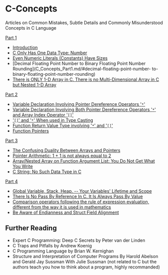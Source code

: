 # C-Concepts
Articles on Common Mistakes, Subtle Details and Commonly Misunderstood Concepts in C Language

[Part 1](C_Concepts_Part1.md)
- [Introduction](C_Concepts_Part1.md/#introduction)
- [C Only Has One Data Type: Number](C_Concepts_Part1.md/#c-only-has-one-data-type-number)
- [Even Numeric Literals (Constants) Have Sizes](C_Concepts_Part1.md/#even-numeric-literals-constants-have-sizes)
- [Decimal Floating Point Number to Binary Floating Point Number Rounding](C_Concepts_Part1.md/#decimal-floating-point-number- to-binary-floating-point-number-rounding)
- [There is ONLY 1-D Array in C. There is no Multi-Dimensional Array in C but Nested 1-D Array](C_Concepts_Part1.md/#there-is-only-1-d-array-in-c-there-is-no-multi-dimensional-array-in-c-but-nested-1-d-array)

[Part 2](C_Concepts_Part2.md)
- [Variable Declaration Involving Pointer Dereference Operators '<code>*</code>'](C_Concepts_Part2.md#variable-declaration-involving-pointer-dereference-operators-)
- [Variable Declaration Involving Both Pointer Dereference Operators '<code>*</code>' and Array Index Operator '<code>[]</code>'](C_Concepts_Part2.md#variable-declaration-involving-both-pointer-dereference-operators--and-array-index-operator-)
- ['<code>[]</code>' and '<code>*</code>' When used in Type Casting](C_Concepts_Part2.md#-and--when-used-in-type-casting)
- [Function Return Value Type involving '<code>*</code>' and '<code>[]</code>'](C_Concepts_Part2.md#function-return-value-type-involving--and-)
- [Function Pointers](C_Concepts_Part2.md#function-pointers)

[Part 3](C_Concepts_Part3.md)
- [The Confusing Duality Between Arrays and Pointers](C_Concepts_Part3.md#the-confusing-duality-between-arrays-and-pointers)
- [Pointer Arithmetic: 1 + 1 is not always equal to 2](C_Concepts_Part3.md#pointer-arithmetic-1--1-is-not-always-equal-to-2)
- [Array/Nested Array on Function Argument List: You Do Not Get What You Write](C_Concepts_Part3.md#arraynested-array-on-function-argument-list-you-do-not-get-what-you-write)
- [C String: No Such Data Type in C](C_Concepts_Part3.md#c-string-no-such-data-type-in-c)

[Part 4](C_Concepts_Part4.md)
- [Global Variable, Stack, Heap. -- Your Variables' Lifetime and Scope](C_Concepts_Part4.md#global-variable-stack-heap----your-variables-lifetime-and-scope)
- [There Is No Pass By Reference In C. It Is Always Pass By Value](C_Concepts_Part4.md#there-is-no-pass-by-reference-in-c-it-is-always-pass-by-value)
- [Comparison operators following the rule of expression evaluation, different from the way it is used in mathematics](C_Concepts_Part4.md#comparison-operators-following-the-rule-of-expression-evaluation-different-from-the-way-it-is-used-in-mathematics)
- [Be Aware of Endianness and Struct Field Alignment](C_Concepts_Part4.md#be-aware-of-endianness-and-struct-field-alignment)

## Further Reading
- Expert C Programming: Deep C Secrets by Peter van der Linden 
- C Traps and Pitfalls by Andrew Koenig 
- C Programming Language by Brian W. Kernighan 
- Structure and Interpretation of Computer Programs By Harold Abelson and Gerald Jay Sussman With Julie Sussman
  (not related to C but the authors teach you how to think about a program, highly recommanded)

